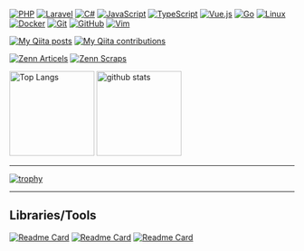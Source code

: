 [![PHP](https://img.shields.io/badge/-PHP-777BB4.svg?logo=php&style=plastic)](https://www.php.net/)
[![Laravel](https://img.shields.io/badge/-Laravel-E74430.svg?logo=laravel&style=plastic)](https://laravel.com/)
[![C#](https://img.shields.io/badge/-C%23-239120.svg?logo=csharp&style=plastic)](https://docs.microsoft.com/en-us/dotnet/csharp/)
[![JavaScript](https://img.shields.io/badge/-JavaScript-F7DF1E.svg?logo=javascript&style=plastic)](https://developer.mozilla.org/en-US/docs/Web/JavaScript)
[![TypeScript](https://img.shields.io/badge/-TypeScript-007ACC.svg?logo=typescript&style=plastic)](https://www.typescriptlang.org/)
[![Vue.js](https://img.shields.io/badge/-Vue.js-4FC08D.svg?logo=vue.js&style=plastic)](https://vuejs.org/)
[![Go](https://img.shields.io/badge/-Go-76E1FE.svg?logo=go&style=plastic)](https://go.dev/)
[![Linux](https://img.shields.io/badge/-Linux-FCC624.svg?logo=linux&style=plastic)](https://www.kernel.org/)
[![Docker](https://img.shields.io/badge/-Docker-1488C6.svg?logo=docker&style=plastic)](https://www.docker.com/)
[![Git](https://img.shields.io/badge/-Git-F05032.svg?logo=git&style=plastic)](https://git-scm.com/)
[![GitHub](https://img.shields.io/badge/-GitHub-181717.svg?logo=github&style=plastic)](https://github.co.jp/)
[![Vim](https://img.shields.io/badge/-Vim-019733.svg?logo=vim&style=plastic)](https://www.vim.org/)

[![My Qiita posts](https://qiita-badge.apiapi.app/s/sayuprc/posts.svg)](http://qiita.com/sayuprc)
[![My Qiita contributions](https://qiita-badge.apiapi.app/s/sayuprc/contributions.svg)](http://qiita.com/sayuprc/contributions)

[![Zenn Articels](https://zenn.badge.nikaera.com/s/sayu/articles?style=plastic)](https://zenn.dev/sayu/articles)
[![Zenn Scraps](https://zenn.badge.nikaera.com/s/sayu/scraps?style=plastic)](https://zenn.dev/sayu/scraps)

<p align="left"> 
  <img alt="Top Langs" height="150px" src="https://github-readme-stats.vercel.app/api/top-langs/?username=sayuprc&layout=compact&count_private=true&show_icons=true&theme=tokyonight&hide=css,scss,less,blade,html" />
  <img alt="github stats" height="150px" src="https://github-readme-stats.vercel.app/api?username=sayuprc&count_private=true&show_icons=true&show_icons=true&theme=tokyonight" />
</p>

---

[![trophy](https://github-profile-trophy.vercel.app/?username=sayuprc&theme=tokyonight&column=7)](https://github.com/ryo-ma/github-profile-trophy)

---

## Libraries/Tools

[![Readme Card](https://github-readme-stats.vercel.app/api/pin/?username=sayuprc&repo=http-test-case&theme=tokyonight)](https://github.com/sayuprc/http-test-case)
[![Readme Card](https://github-readme-stats.vercel.app/api/pin/?username=sayuprc&repo=clean-architecture-template-generator&theme=tokyonight)](https://github.com/sayuprc/clean-architecture-template-generator)
[![Readme Card](https://github-readme-stats.vercel.app/api/pin/?username=sayuprc&repo=youtube-filter&theme=tokyonight)](https://github.com/sayuprc/youtube-filter)
